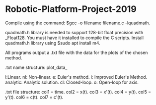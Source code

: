 # Robotic-Platform-Project-2019

Compile using the command: $gcc -o filename filename.c -lquadmath.

quadmath.h library is needed to support 128-bit float precision with _Float128. 
You must have it installed to compile the C scripts. 
Install quadmath.h library using $sudo apt install m4.

All programs output a .txt file with the data for the plots of the chosen method.

.txt name structure: plot_data_<type>_<method>_<type of loop and axis>

l:Linear.
nl: Non-linear.
e: Euler's method.
i: Improved Euler's Method.
analytic: Analytic solution.
cl: Closed-loop.
o<axis>: Open-loop for <axis> axis.

.txt file structure:
col1 = time.
col2 = x(t).
col3 = x'(t).
col4 = y(t).
col5 = y'(t).
col6 = c(t).
col7 = c'(t).


